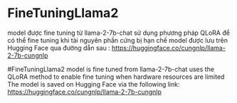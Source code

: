 # FineTuningLlama2
model được fine tuning từ llama-2-7b-chat 
sử dụng phương pháp QLoRA để có thể fine tuning khi tài nguyên phần cứng bị hạn chế 
model được lưu trên Hugging Face qua đường dẫn sau : 
https://huggingface.co/cungnlp/llama-2-7b-cungnlp

#FineTuningLlama2
model is fine tuned from llama-2-7b-chat
uses the QLoRA method to enable fine tuning when hardware resources are limited
The model is saved on Hugging Face via the following link:
https://huggingface.co/cungnlp/llama-2-7b-cungnlp
